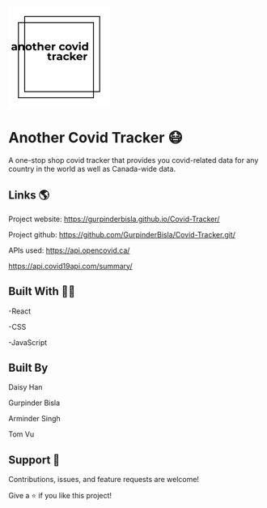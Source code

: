 ![COVID-19 Tracker](/docs/covidlogo.png)
# Another Covid Tracker 😷


A one-stop shop covid tracker that provides you covid-related data for any country in the world as well as Canada-wide data. 

## Links 🌎
Project website: https://gurpinderbisla.github.io/Covid-Tracker/

Project github: https://github.com/GurpinderBisla/Covid-Tracker.git/

APIs used: https://api.opencovid.ca/

https://api.covid19api.com/summary/

## Built With 👩‍💻
-React

-CSS

-JavaScript

## Built By
Daisy Han

Gurpinder Bisla

Arminder Singh

Tom Vu

## Support 🤝 

Contributions, issues, and feature requests are welcome!

Give a ⭐️ if you like this project!
